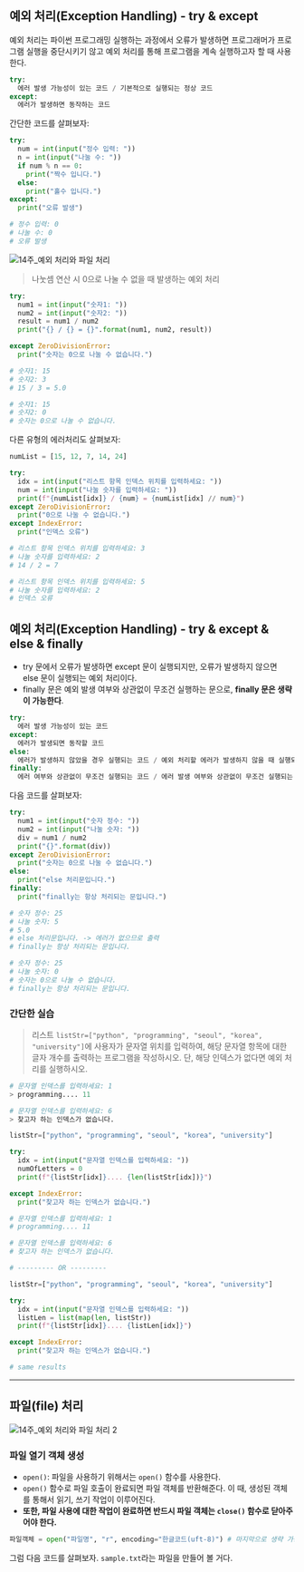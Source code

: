 ## 예외 처리(Exception Handling) - try & except

예외 처리는 파이썬 프로그래밍 실행하는 과정에서 오류가 발생하면 프로그래머가 프로그램 실행을 중단시키기 않고 예외 처리를 통해 프로그램을 계속 실행하고자 할 때 사용한다.

```py
try:
  에러 발생 가능성이 있는 코드 / 기본적으로 실행되는 정상 코드
except:
  에러가 발생하면 동작하는 코드
```

간단한 코드를 살펴보자:
```py
try:
  num = int(input("정수 입력: "))
  n = int(input("나눌 수: "))
  if num % n == 0:
    print("짝수 입니다.")
  else:
    print("홀수 입니다.")
except:
  print("오류 발생")

# 정수 입력: 0
# 나눌 수: 0
# 오류 발생
```

![14주_예외 처리와 파일 처리](https://github.com/hampak/python-study/assets/85291626/fc4d941e-59ba-4171-b902-6fd24429094d)

> 나눗셈 연산 시 0으로 나눌 수 없을 때 발생하는 예외 처리

```py
try:
  num1 = int(input("숫자1: "))
  num2 = int(input("숫자2: "))
  result = num1 / num2
  print("{} / {} = {}".format(num1, num2, result))

except ZeroDivisionError:
  print("숫자는 0으로 나눌 수 없습니다.")

# 숫자1: 15
# 숫자2: 3
# 15 / 3 = 5.0

# 숫자1: 15
# 숫자2: 0
# 숫자는 0으로 나눌 수 없습니다.
```

다른 유형의 에러처리도 살펴보자:

```py
numList = [15, 12, 7, 14, 24]

try:
  idx = int(input("리스트 항목 인덱스 위치를 입력하세요: "))
  num = int(input("나눌 숫자를 입력하세요: "))
  print(f"{numList[idx]} / {num} = {numList[idx] // num}")
except ZeroDivisionError:
  print("0으로 나눌 수 없습니다.")
except IndexError:
  print("인덱스 오류")

# 리스트 항목 인덱스 위치를 입력하세요: 3
# 나눌 숫자를 입력하세요: 2
# 14 / 2 = 7

# 리스트 항목 인덱스 위치를 입력하세요: 5
# 나눌 숫자를 입력하세요: 2
# 인덱스 오류
```

## 예외 처리(Exception Handling) - try & except & else & finally

- try 문에서 오류가 발생하면 except 문이 실행되지만, 오류가 발생하지 않으면 else 문이 실행되는 예외 처리이다.
- finally 문은 예외 발생 여부와 상관없이 무조건 실행하는 문으로, **finally 문은 생략이 가능한다**.

```py
try:
  에러 발생 가능성이 있는 코드
except:
  에러가 발생되면 동작할 코드
else:
  에러가 발생하지 않았을 경우 실행되는 코드 / 예외 처리할 에러가 발생하지 않을 때 실행되는 코드
finally:
  에러 여부와 상관없이 무조건 실행되는 코드 / 에러 발생 여부와 상관없이 무조건 실행되는 코드
```

다음 코드를 살펴보자:

```py
try:
  num1 = int(input("숫자 정수: "))
  num2 = int(input("나눌 숫자: "))
  div = num1 / num2
  print("{}".format(div))
except ZeroDivisionError:
  print("숫자는 0으로 나눌 수 없습니다.")
else:
  print("else 처리문입니다.")
finally:
  print("finally는 항상 처리되는 문입니다.")

# 숫자 정수: 25
# 나눌 숫자: 5
# 5.0
# else 처리문입니다. -> 에러가 없으므로 출력
# finally는 항상 처리되는 문입니다.

# 숫자 정수: 25
# 나눌 숫자: 0
# 숫자는 0으로 나눌 수 없습니다.
# finally는 항상 처리되는 문입니다.
```

### 간단한 실습

> 리스트 `listStr=["python", "programming", "seoul", "korea", "university"]`에 사용자가 문자열 위치를 입력하여, 해당 문자열 항목에 대한 글자 개수를 출력하는 프로그램을 작성하시오. 단, 해당 인덱스가 없다면 예외 처리를 실행하시오.

```py
# 문자열 인덱스를 입력하세요: 1
> programming.... 11

# 문자열 인덱스를 입력하세요: 6
> 찾고자 하는 인덱스가 없습니다.
```

```py
listStr=["python", "programming", "seoul", "korea", "university"]

try:
  idx = int(input("문자열 인덱스를 입력하세요: "))
  numOfLetters = 0
  print(f"{listStr[idx]}.... {len(listStr[idx])}")

except IndexError:
  print("찾고자 하는 인덱스가 없습니다.")

# 문자열 인덱스를 입력하세요: 1
# programming.... 11

# 문자열 인덱스를 입력하세요: 6
# 찾고자 하는 인덱스가 없습니다.

# --------- OR ---------

listStr=["python", "programming", "seoul", "korea", "university"]

try:
  idx = int(input("문자열 인덱스를 입력하세요: "))
  listLen = list(map(len, listStr))
  print(f"{listStr[idx]}.... {listLen[idx]}")

except IndexError:
  print("찾고자 하는 인덱스가 없습니다.")

# same results
```

---

## 파일(file) 처리

![14주_예외 처리와 파일 처리 2](https://github.com/hampak/python-study/assets/85291626/065c0a38-5b92-43f3-9a2e-b91332a8330f)

### 파일 열기 객체 생성
- `open()`: 파일을 사용하기 위해서는 `open()` 함수를 사용한다.
- `open()` 함수로 파일 호출이 완료되면 파일 객체를 반환해준다. 이 때, 생성된 객체를 통해서 읽기, 쓰기 작업이 이루어진다.
- **또한, 파일 사용에 대한 작업이 완료하면 반드시 파일 객체는 `close()` 함수로 닫아주어야 한다.**

```py
파일객체 = open("파일명", "r", encoding="한글코드(uft-8)") # 마지막으로 생략 가능
```

그럼 다음 코드를 살펴보자. `sample.txt`라는 파일을 만들어 볼 거다.












